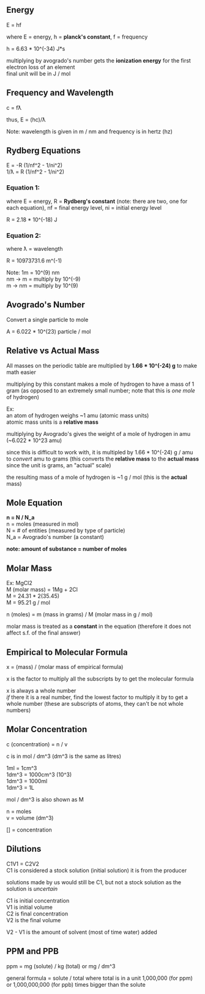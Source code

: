 ## Energy
E = hf  

where E = energy, h = **planck's constant**, f = frequency   

h = 6.63 \* 10^(-34) J\*s

multiplying by avogrado's number gets the **ionization energy** for the first electron loss of an element  
final unit will be in J / mol  

## Frequency and Wavelength
c = fƛ  

thus, E = (hc)/ƛ  

Note: wavelength is given in m / nm and frequency is in hertz (hz)  

## Rydberg Equations
E = -R (1/nf^2 - 1/ni^2)  
1/ƛ = R (1/nf^2 - 1/ni^2)  

### Equation 1:
where E = energy, R = **Rydberg's constant** (note: there are two, one for each equation), nf = final energy level, ni = initial energy level  

R = 2.18 \* 10^(-18) J  

### Equation 2:
where ƛ = wavelength

R = 10973731.6 m^(-1)  

Note: 1m = 10^(9) nm  
nm -> m = multiply by 10^(-9)  
m -> nm = multiply by 10^(9)  

## Avogrado's Number
Convert a single particle to mole  

A = 6.022 \* 10^(23) particle / mol  

## Relative vs Actual Mass
All masses on the periodic table are multiplied by **1.66 * 10^(-24) g** to make math easier  

multiplying by this constant makes a mole of hydrogen to have a mass of 1 gram (as opposed to an extremely small number; note that this is *one mole* of hydrogen)  

Ex:  
an atom of hydrogen weighs \~1 amu (atomic mass units)  
atomic mass units is a **relative mass**  

multiplying by Avogrado's gives the weight of a mole of hydrogen in amu  (\~6.022 \* 10^23 amu)  

since this is difficult to work with, it is multipled by 1.66 * 10^(-24) g / amu to *convert* amu to grams 
(this converts the **relative mass** to the **actual mass** since the unit is grams, an "actual" scale)  

the resulting mass of a mole of hydrogen is \~1 g / mol (this is the **actual** mass)  

## Mole Equation
**n = N / N_a**  
n = moles (measured in mol)  
N = # of entities (measured by type of particle)   
N\_a = Avogrado's number (a constant)  

**note: amount of substance = number of moles**  

## Molar Mass
Ex: MgCl2  
M (molar mass) = 1Mg + 2Cl  
M = 24.31 \* 2(35.45)  
M = 95.21 g / mol  

n (moles) = m (mass in grams) / M (molar mass in g / mol)  

molar mass is treated as a **constant** in the equation (therefore it does not affect s.f. of the final answer)  

## Empirical to Molecular Formula
x = (mass) / (molar mass of empirical formula)  

x is the factor to multiply all the subscripts by to get the molecular formula  

x is always a whole number  
*if* there it is a real number, find the lowest factor to multiply it by to get a whole number (these are subscripts of atoms,
they can't be not whole numbers)  

## Molar Concentration 
c (concentration) = n / v  

c is in mol / dm^3 (dm^3 is the same as litres)  

1ml = 1cm^3  
1dm^3 = 1000cm^3 (10^3)  
1dm^3 = 1000ml  
1dm^3 = 1L  

mol / dm^3 is also shown as M  

n = moles  
v = volume (dm^3)  

[] = concentration  

## Dilutions
C1V1 = C2V2  
C1 is considered a stock solution (initial solution) it is from the producer  

solutions made by us would still be C1, but not a stock solution as the solution is *uncertain*  

C1 is initial concentration  
V1 is initial volume  
C2 is final concentration  
V2 is the final volume  

V2 - V1 is the amount of solvent (most of time water) added  

## PPM and PPB
ppm = mg (solute) / kg (total)  or mg / dm^3  

general formula = solute / total where total is in a unit 1,000,000 (for ppm) or 1,000,000,000 (for ppb) times bigger than the solute  
